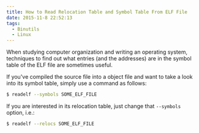 ```yaml
---
title: How to Read Relocation Table and Symbol Table From ELF File
date: 2015-11-8 22:52:13
tags:
  - Binutils
  - Linux
---
```


When studying computer organization and writing an operating system, techniques to find out what entries (and the addresses) are in the symbol table of the ELF file are sometimes useful.

If you've compiled the source file into a object file and want to take a look into its symbol table, simply use a command as follows:
```bash
$ readelf --symbols SOME_ELF_FILE
```

If you are interested in its relocation table, just change that `--symbols` option, i.e.:
```bash
$ readelf --relocs SOME_ELF_FILE
```

